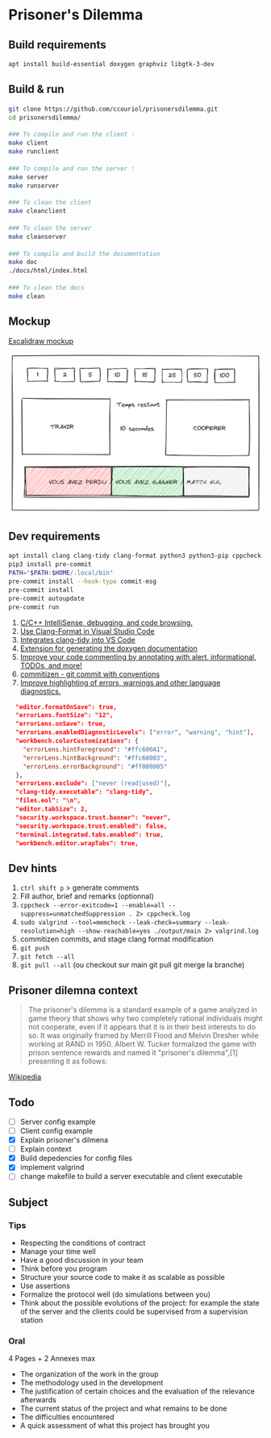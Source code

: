 # Prisoner's Dilemma

## Build requirements

```bash
apt install build-essential doxygen graphviz libgtk-3-dev
```

## Build & run

```bash
git clone https://github.com/ccouriol/prisonersdilemma.git
cd prisonersdilemma/

### To compile and run the client :
make client
make runclient

### To compile and run the server :
make server
make runserver

### To clean the client
make cleanclient

### To clean the server
make cleanserver

### To compile and build the documentation
make doc
./docs/html/index.html

### To clean the docs
make clean
```

## Mockup

[Excalidraw mockup](https://excalidraw.com/#json=s0DXZXyjgY25yq5YDQ9gv,wePrsjqY_j_UPpj-NZa47A)

![excalidraw preview](./template/Untitled-2021-11-15-1958.png)

## Dev requirements

```bash
apt install clang clang-tidy clang-format python3 python3-pip cppcheck valgrind libconfig-dev
pip3 install pre-commit
PATH="$PATH:$HOME/.local/bin"
pre-commit install --hook-type commit-msg
pre-commit install
pre-commit autoupdate
pre-commit run
```

1. [C/C++ IntelliSense, debugging, and code browsing.](https://marketplace.visualstudio.com/items?itemName=ms-vscode.cpptools)
2. [Use Clang-Format in Visual Studio Code](https://marketplace.visualstudio.com/items?itemName=xaver.clang-format)
3. [Integrates clang-tidy into VS Code](https://marketplace.visualstudio.com/items?itemName=notskm.clang-tidy)
4. [Extension for generating the doxygen documentation](https://marketplace.visualstudio.com/items?itemName=dusartvict.doc-doxygen)
5. [Improve your code commenting by annotating with alert, informational, TODOs, and more!](https://marketplace.visualstudio.com/items?itemName=aaron-bond.better-comments)
6. [commitizen - git commit with conventions](https://marketplace.visualstudio.com/items?itemName=KnisterPeter.vscode-commitizen)
7. [Improve highlighting of errors, warnings and other language diagnostics.](https://marketplace.visualstudio.com/items?itemName=usernamehw.errorlens)

```json
  "editor.formatOnSave": true,
  "errorLens.fontSize": "12",
  "errorLens.onSave": true,
  "errorLens.enabledDiagnosticLevels": ["error", "warning", "hint"],
  "workbench.colorCustomizations": {
    "errorLens.hintForeground": "#ffc600A1",
    "errorLens.hintBackground": "#ffc60003",
    "errorLens.errorBackground": "#ff000005"
  },
  "errorLens.exclude": ["never (read|used)"],
  "clang-tidy.executable": "clang-tidy",
  "files.eol": "\n",
  "editor.tabSize": 2,
  "security.workspace.trust.banner": "never",
  "security.workspace.trust.enabled": false,
  "terminal.integrated.tabs.enabled": true,
  "workbench.editor.wrapTabs": true,
```

## Dev hints

1. `ctrl shift p` > generate comments
2. Fill author, brief and remarks (optionnal)
3. `cppcheck --error-exitcode=1 --enable=all --suppress=unmatchedSuppression . 2> cppcheck.log`
4. `sudo valgrind --tool=memcheck --leak-check=summary --leak-resolution=high --show-reachable=yes ./output/main 2> valgrind.log`
5. commitizen commits, and stage clang format modification
6. `git push`
7. `git fetch --all`
8. `git pull --all` (ou checkout sur main git pull git merge la branche)

## Prisoner dilemna context

> The prisoner's dilemma is a standard example of a game analyzed in game theory that shows why two completely rational individuals might not cooperate, even if it appears that it is in their best interests to do so. It was originally framed by Merrill Flood and Melvin Dresher while working at RAND in 1950. Albert W. Tucker formalized the game with prison sentence rewards and named it "prisoner's dilemma",[1] presenting it as follows:

[Wikipedia](https://www.wikiwand.com/en/Prisoner%27s_dilemma)

## Todo

- [ ] Server config example
- [ ] Client config example
- [x] Explain prisoner's dilmena
- [ ] Explain context
- [x] Build depedencies for config files
- [x] implement valgrind
- [ ] change makefile to build a server executable and client executable

## Subject

### Tips

- Respecting the conditions of contract
- Manage your time well
- Have a good discussion in your team
- Think before you program
- Structure your source code to make it as scalable as possible
- Use assertions
- Formalize the protocol well (do simulations between you)
- Think about the possible evolutions of the project: for example the state of the server and the clients could be supervised from a supervision station

### Oral

4 Pages + 2 Annexes max

- The organization of the work in the group
- The methodology used in the development
- The justification of certain choices and the evaluation of the relevance afterwards
- The current status of the project and what remains to be done
- The difficulties encountered
- A quick assessment of what this project has brought you
